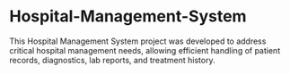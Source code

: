 # Hospital-Management-System
This Hospital Management System project was developed  to address critical hospital management needs, allowing efficient handling of patient records, diagnostics, lab reports, and treatment history.
